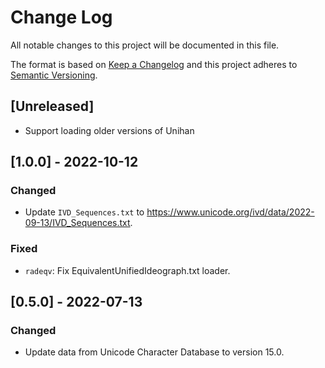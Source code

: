 # Change Log

All notable changes to this project will be documented in this file.

The format is based on [Keep a Changelog](http://keepachangelog.com/)
and this project adheres to [Semantic Versioning](http://semver.org/).

## [Unreleased]

- Support loading older versions of Unihan

## [1.0.0] - 2022-10-12
### Changed
- Update `IVD_Sequences.txt` to <https://www.unicode.org/ivd/data/2022-09-13/IVD_Sequences.txt>.
### Fixed
- `radeqv`: Fix EquivalentUnifiedIdeograph.txt loader.

## [0.5.0] - 2022-07-13
### Changed
- Update data from Unicode Character Database to version 15.0.
